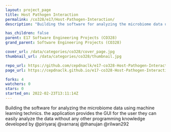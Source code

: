 ```yaml
---
layout: project_page
title: Host Pathogen Interaction
permalink: /co328/e17/Host-Pathogen-Interaction/
description: "Building the software for analyzing the microbiome data using machine learning technics. the application provides the GUI for the user they can easily analyze the data without any other programming knowledge developed by  @piriyaraj @varnaraj @thanujan @rilwan292"

has_children: false
parent: E17 Software Engineering Projects (CO328)
grand_parent: Software Engineering Projects (CO328)

cover_url: /data/categories/co328/cover_page.jpg
thumbnail_url: /data/categories/co328/thumbnail.jpg

repo_url: https://github.com/cepdnaclk/e17-co328-Host-Pathogen-Interaction
page_url: https://cepdnaclk.github.io/e17-co328-Host-Pathogen-Interaction

forks: 4
watchers: 0
stars: 0
started_on: 2022-02-23T13:11:14Z
---
```

Building the software for analyzing the microbiome data using machine learning technics. the application provides the GUI for the user they can easily analyze the data without any other programming knowledge developed by  @piriyaraj @varnaraj @thanujan @rilwan292


